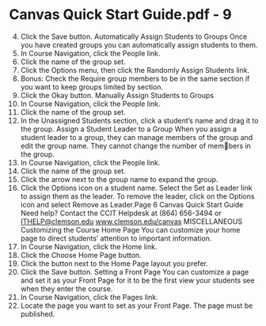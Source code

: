 # Canvas Quick Start Guide.pdf - 9

4. Click the Save button.
Automatically Assign Students to Groups
Once you have created groups you can automatically assign students to them.
1. In Course Navigation, click the People link.
2. Click the name of the group set.
3. Click the Options menu, then click the Randomly Assign Students link.
4. Bonus: Check the Require group members to be in the same section if you 
want to keep groups limited by section.
5. Click the Okay button.
Manually Assign Students to Groups
1. In Course Navigation, click the People link.
2. Click the name of the group set.
3. In the Unassigned Students section, click a student’s name and drag 
it to the group.
Assign a Student Leader to a Group
When you assign a student leader to a group, they can manage members of 
the group and edit the group name. They cannot change the number of members in the group.
1. In Course Navigation, click the People link.
2. Click the name of the group set.
3. Click the arrow next to the group name to expand the group.
4. Click the Options icon on a student name. Select the Set as Leader link to 
assign them as the leader. To remove the leader, click on the Options icon 
and select Remove as Leader.Page 6
Canvas Quick Start Guide
Need help? Contact the CCIT Helpdesk at (864) 656-3494 or ITHELP@clemson.edu www.clemson.edu/canvas
MISCELLANEOUS
Customizing the Course Home Page
You can customize your home page to direct students’ attention to
important information.
1. In Course Navigation, click the Home link.
2. Click the Choose Home Page button.
3. Click the button next to the Home Page layout you prefer.
4. Click the Save button.
Setting a Front Page
You can customize a page and set it as your Front Page for it to be
the first view your students see when they enter the course.
1. In Course Navigation, click the Pages link.
2. Locate the page you want to set as your Front Page. The page 
must be published.